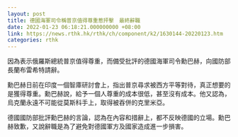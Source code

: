 ```yaml
---
layout: post
title: 德國海軍司令稱普京值得尊重惹抨擊　最終辭職
date: 2022-01-23 06:18:21.000000000 +08:00
link: https://news.rthk.hk/rthk/ch/component/k2/1630144-20220123.htm
categories: rthk
---
```


因為表示俄羅斯總統普京值得尊重，而備受批評的德國海軍司令勳巴赫，向國防部長蘭布雷希特請辭。

勳巴赫日前在印度一個智庫研討會上，指出普京尋求被西方平等對待，真正想要的是獲得尊重。勳巴赫說，給予一個人尊重的成本很低，甚至沒有成本。他又認為，烏克蘭永遠不可能從莫斯科手上，取得被吞併的克里米亞。

德國國防部批評勳巴赫的言論，認為在內容和措辭上，都不反映德國的立場。勳巴赫致歉，又說辭職是為了避免對德國軍方及國家造成進一步損害。
